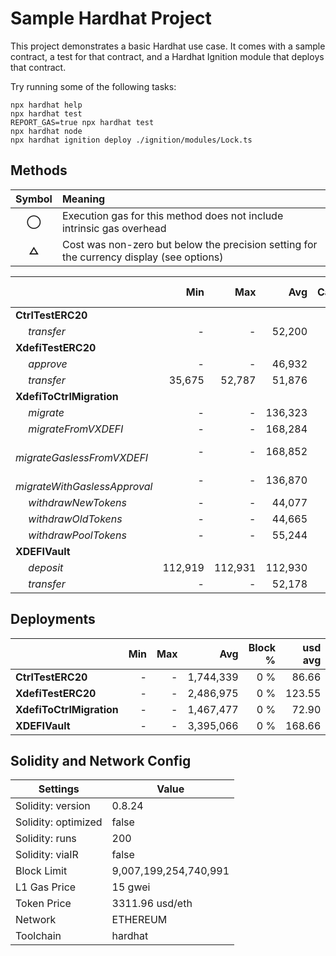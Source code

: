 # Sample Hardhat Project

This project demonstrates a basic Hardhat use case. It comes with a sample contract, a test for that contract, and a Hardhat Ignition module that deploys that contract.

Try running some of the following tasks:

```shell
npx hardhat help
npx hardhat test
REPORT_GAS=true npx hardhat test
npx hardhat node
npx hardhat ignition deploy ./ignition/modules/Lock.ts
```


## Methods
| **Symbol** | **Meaning**                                                                              |
| :--------: | :--------------------------------------------------------------------------------------- |
|    **◯**   | Execution gas for this method does not include intrinsic gas overhead                    |
|    **△**   | Cost was non-zero but below the precision setting for the currency display (see options) |

|                                     |     Min |     Max |     Avg | Calls | usd avg |
| :---------------------------------- | ------: | ------: | ------: | ----: | ------: |
| **CtrlTestERC20**                   |         |         |         |       |         |
|        *transfer*                   |       - |       - |  52,200 |    24 |    2.59 |
| **XdefiTestERC20**                  |         |         |         |       |         |
|        *approve*                    |       - |       - |  46,932 |     6 |    2.33 |
|        *transfer*                   |  35,675 |  52,787 |  51,876 |    19 |    2.58 |
| **XdefiToCtrlMigration**            |         |         |         |       |         |
|        *migrate*                    |       - |       - | 136,323 |     5 |    6.77 |
|        *migrateFromVXDEFI*          |       - |       - | 168,284 |     5 |    8.36 |
|        *migrateGaslessFromVXDEFI*   |       - |       - | 168,852 |     5 |    8.39 |
|        *migrateWithGaslessApproval* |       - |       - | 136,870 |     5 |    6.80 |
|        *withdrawNewTokens*          |       - |       - |  44,077 |     1 |    2.19 |
|        *withdrawOldTokens*          |       - |       - |  44,665 |     1 |    2.22 |
|        *withdrawPoolTokens*         |       - |       - |  55,244 |     1 |    2.74 |
| **XDEFIVault**                      |         |         |         |       |         |
|        *deposit*                    | 112,919 | 112,931 | 112,930 |    12 |    5.61 |
|        *transfer*                   |       - |       - |  52,178 |     2 |    2.59 |

## Deployments
|                          | Min | Max  |       Avg | Block % | usd avg |
| :----------------------- | --: | ---: | --------: | ------: | ------: |
| **CtrlTestERC20**        |   - |    - | 1,744,339 |     0 % |   86.66 |
| **XdefiTestERC20**       |   - |    - | 2,486,975 |     0 % |  123.55 |
| **XdefiToCtrlMigration** |   - |    - | 1,467,477 |     0 % |   72.90 |
| **XDEFIVault**           |   - |    - | 3,395,066 |     0 % |  168.66 |

## Solidity and Network Config
| **Settings**        | **Value**             |
| ------------------- | --------------------- |
| Solidity: version   | 0.8.24                |
| Solidity: optimized | false                 |
| Solidity: runs      | 200                   |
| Solidity: viaIR     | false                 |
| Block Limit         | 9,007,199,254,740,991 |
| L1 Gas Price        | 15 gwei               |
| Token Price         | 3311.96 usd/eth       |
| Network             | ETHEREUM              |
| Toolchain           | hardhat               |



